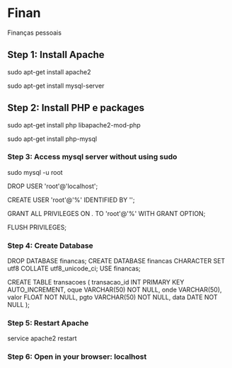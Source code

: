# Finan

Finanças pessoais

## Step 1: Install Apache

sudo apt-get install apache2

sudo apt-get install mysql-server


## Step 2: Install PHP e packages

sudo apt-get install php libapache2-mod-php

sudo apt-get install php-mysql


### Step 3: Access mysql server without using sudo

sudo mysql -u root

DROP USER 'root'@'localhost';

CREATE USER 'root'@'%' IDENTIFIED BY '';

GRANT ALL PRIVILEGES ON *.* TO 'root'@'%' WITH GRANT OPTION;

FLUSH PRIVILEGES;

### Step 4: Create Database

DROP DATABASE financas;
CREATE DATABASE financas CHARACTER SET utf8 COLLATE utf8_unicode_ci;
USE financas;

CREATE TABLE transacoes (
	transacao_id INT PRIMARY KEY AUTO_INCREMENT,
	oque VARCHAR(50) NOT NULL,
	onde VARCHAR(50),
	valor FLOAT NOT NULL,
	pgto VARCHAR(50) NOT NULL,
	data DATE NOT NULL
);

### Step 5: Restart Apache

service apache2 restart

### Step 6: Open in your browser: localhost